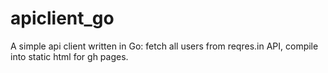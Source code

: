 # apiclient_go
A simple api client written in Go: fetch all users from reqres.in API, compile into static html for gh pages.
